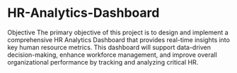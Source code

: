 # HR-Analytics-Dashboard

Objective
The primary objective of this project is to design and implement a comprehensive HR Analytics Dashboard that provides real-time insights into key human resource metrics. This dashboard will support data-driven decision-making, enhance workforce management, and improve overall organizational performance by tracking and analyzing critical HR.
